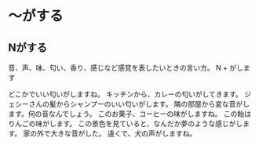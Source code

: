 # 〜がする

## Nがする
音、声、味、匂い、香り、感じなど感覚を表したいときの言い方。
N + がします

どこかでいい匂いがしますね。
キッチンから、カレーの匂いがしてきます。
ジェシーさんの髪からシャンプーのいい匂いがします。
隣の部屋から変な音がします。何の音なんでしょう。
このお菓子、コーヒーの味がしますね。
この飴はりんごの味がします。
この景色を見ていると、なんだか夢のような感じがします。
家の外で大きな音がした。
遠くで、犬の声がしますね。